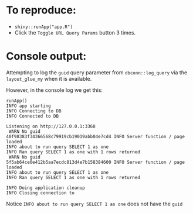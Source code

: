
# To reproduce:

+ `shiny::runApp("app.R")`
+ Click the `Toggle URL Query Params` button 3 times. 

# Console output:

Attempting to log the `guid` query parameter from `dbconn::log_query` via the `layout_glue_my` when it is available.

However, in the console log we get this:

```
runApp()
INFO app starting
INFO Connecting to DB
INFO Connected to DB

Listening on http://127.0.0.1:3368
 WARN No guid
40f98383f34366568c79919cb19019abb04e7cd4 INFO Server function / page loaded
INFO about to run query SELECT 1 as one
INFO Ran query SELECT 1 as one with 1 rows returned
 WARN No guid
5f5ab64ce0e412b5aa7ecdc813d4e7b158384600 INFO Server function / page loaded
INFO about to run query SELECT 1 as one
INFO Ran query SELECT 1 as one with 1 rows returned

INFO Doing application cleanup
INFO Closing connection to 
```

Notice `INFO about to run query SELECT 1 as one` does not have the `guid`
